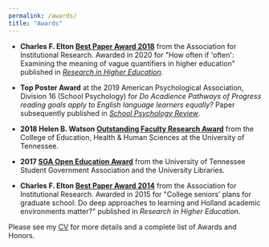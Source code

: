 ```yaml
---
permalink: /awards/
title: "Awards"
---
```


* **Charles F. Elton [Best Paper Award 2018](https://www.airweb.org/resources/awards-scholarships/awards/charles-f.-elton-best-paper-award/elton-best-papers)** from the Association for Institutional Research. Awarded in 2020 for "How often if 'often': Examining the meaning of vague quantifiers in higher education" published in [*Research in Higher Education*](https://link.springer.com/article/10.1007/s11162-020-09587-8). 

* **Top Poster Award** at the 2019 American Psychological Association, Division 16 (School Psychology) for *Do Acadience Pathways of 
Progress reading goals apply to English language learners equally?* Paper subsequently published in [*School Psychology Review*](https://doi.org/10.1080/2372966X.2020.1787080). 

* **2018 Helen B. Watson [Outstanding Faculty Research Award](https://epc.utk.edu/tag/helen-b-watson-outstanding-faculty-research-award/)** from the College of Education, Health & Human Sciences at the University of Tennessee. 

* **2017 [SGA Open Education Award](https://epc.utk.edu/2017/04/21/rocconi-wins-sga-award/)** from the University of Tennessee Student Government Association and the University Libraries. 

* **Charles F. Elton [Best Paper Award 2014](https://www.airweb.org/resources/awards-scholarships/awards/charles-f.-elton-best-paper-award/elton-best-papers)** from the Association for Institutional Research. Awarded in 2015 for "College seniors’ plans for graduate school: Do deep approaches to learning and Holland academic environments matter?" published in *Research in Higher Education*. 


Please see my [CV](/cv/) for more details and a complete list of Awards and Honors.

